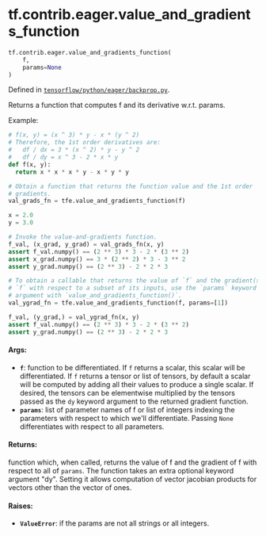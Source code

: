 <div itemscope itemtype="http://developers.google.com/ReferenceObject">
<meta itemprop="name" content="tf.contrib.eager.value_and_gradients_function" />
<meta itemprop="path" content="Stable" />
</div>

# tf.contrib.eager.value_and_gradients_function

``` python
tf.contrib.eager.value_and_gradients_function(
    f,
    params=None
)
```



Defined in [`tensorflow/python/eager/backprop.py`](https://www.tensorflow.org/code/tensorflow/python/eager/backprop.py).

Returns a function that computes f and its derivative w.r.t. params.

Example:
```python
# f(x, y) = (x ^ 3) * y - x * (y ^ 2)
# Therefore, the 1st order derivatives are:
#   df / dx = 3 * (x ^ 2) * y - y ^ 2
#   df / dy = x ^ 3 - 2 * x * y
def f(x, y):
  return x * x * x * y - x * y * y

# Obtain a function that returns the function value and the 1st order
# gradients.
val_grads_fn = tfe.value_and_gradients_function(f)

x = 2.0
y = 3.0

# Invoke the value-and-gradients function.
f_val, (x_grad, y_grad) = val_grads_fn(x, y)
assert f_val.numpy() == (2 ** 3) * 3 - 2 * (3 ** 2)
assert x_grad.numpy() == 3 * (2 ** 2) * 3 - 3 ** 2
assert y_grad.numpy() == (2 ** 3) - 2 * 2 * 3

# To obtain a callable that returns the value of `f` and the gradient(s) of
# `f` with respect to a subset of its inputs, use the `params` keyword
# argument with `value_and_gradients_function()`.
val_ygrad_fn = tfe.value_and_gradients_function(f, params=[1])

f_val, (y_grad,) = val_ygrad_fn(x, y)
assert f_val.numpy() == (2 ** 3) * 3 - 2 * (3 ** 2)
assert y_grad.numpy() == (2 ** 3) - 2 * 2 * 3
```

#### Args:

* <b>`f`</b>: function to be differentiated. If `f` returns a scalar, this scalar will
    be differentiated. If `f` returns a tensor or list of tensors, by default
    a scalar will be computed by adding all their values to produce a single
    scalar. If desired, the tensors can be elementwise multiplied by the
    tensors passed as the `dy` keyword argument to the returned gradient
    function.
* <b>`params`</b>: list of parameter names of f or list of integers indexing the
    parameters with respect to which we'll differentiate. Passing `None`
    differentiates with respect to all parameters.


#### Returns:

function which, when called, returns the value of f and the gradient
of f with respect to all of `params`. The function takes an extra optional
keyword argument "dy". Setting it allows computation of vector jacobian
products for vectors other than the vector of ones.


#### Raises:

* <b>`ValueError`</b>: if the params are not all strings or all integers.